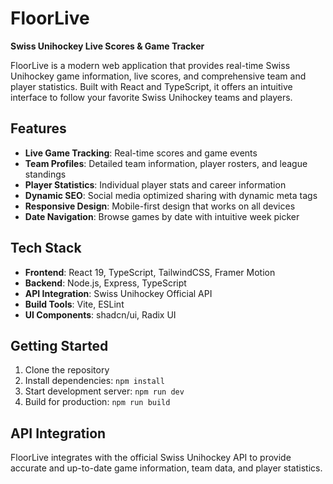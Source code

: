 # FloorLive

**Swiss Unihockey Live Scores & Game Tracker**

FloorLive is a modern web application that provides real-time Swiss Unihockey game information, live scores, and comprehensive team and player statistics. Built with React and TypeScript, it offers an intuitive interface to follow your favorite Swiss Unihockey teams and players.

## Features

- **Live Game Tracking**: Real-time scores and game events
- **Team Profiles**: Detailed team information, player rosters, and league standings  
- **Player Statistics**: Individual player stats and career information
- **Dynamic SEO**: Social media optimized sharing with dynamic meta tags
- **Responsive Design**: Mobile-first design that works on all devices
- **Date Navigation**: Browse games by date with intuitive week picker

## Tech Stack

- **Frontend**: React 19, TypeScript, TailwindCSS, Framer Motion
- **Backend**: Node.js, Express, TypeScript
- **API Integration**: Swiss Unihockey Official API
- **Build Tools**: Vite, ESLint
- **UI Components**: shadcn/ui, Radix UI

## Getting Started

1. Clone the repository
2. Install dependencies: `npm install`
3. Start development server: `npm run dev`
4. Build for production: `npm run build`

## API Integration

FloorLive integrates with the official Swiss Unihockey API to provide accurate and up-to-date game information, team data, and player statistics.
